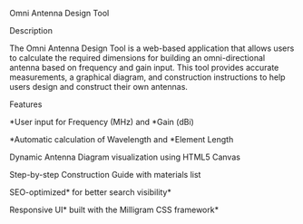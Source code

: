 Omni Antenna Design Tool

Description

The Omni Antenna Design Tool is a web-based application that allows users to calculate the required dimensions for building an omni-directional antenna based on frequency and gain input. This tool provides accurate measurements, a graphical diagram, and construction instructions to help users design and construct their own antennas.

Features

*User input for Frequency (MHz) and *Gain (dBi)

*Automatic calculation of Wavelength and *Element Length

Dynamic Antenna Diagram visualization using HTML5 Canvas

Step-by-step Construction Guide with materials list

SEO-optimized* for better search visibility*

Responsive UI* built with the Milligram CSS framework*
